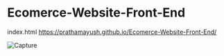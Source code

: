 # Ecomerce-Website-Front-End
index.html
 https://prathamayush.github.io/Ecomerce-Website-Front-End/
 

![Capture](https://user-images.githubusercontent.com/72027864/212938600-3a9e8caa-fa9f-4bf8-94b9-45c314108609.PNG)
